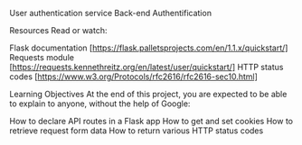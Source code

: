 User authentication service
Back-end
Authentification


Resources
Read or watch:

Flask documentation [https://flask.palletsprojects.com/en/1.1.x/quickstart/]
Requests module [https://requests.kennethreitz.org/en/latest/user/quickstart/]
HTTP status codes [https://www.w3.org/Protocols/rfc2616/rfc2616-sec10.html]


Learning Objectives
At the end of this project, you are expected to be able to explain to anyone, without the help of Google:

How to declare API routes in a Flask app
How to get and set cookies
How to retrieve request form data
How to return various HTTP status codes
